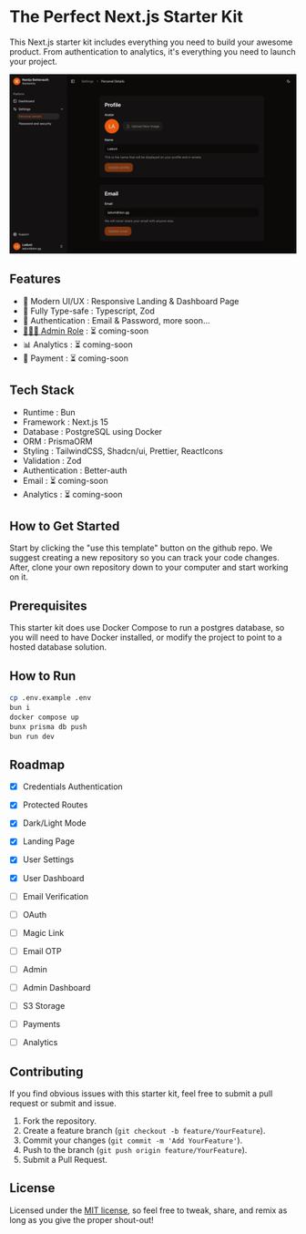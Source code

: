 # The Perfect Next.js Starter Kit
This Next.js starter kit includes everything you need to build your awesome product. From authentication to analytics, it's everything you need to launch your project.

![Screenshot](src/app/(public)/(home)/_components/hero-dark.jpg)

## Features
- 💫 Modern UI/UX : Responsive Landing & Dashboard Page
- 💯️ Fully Type-safe : Typescript, Zod
- 🔐 Authentication : Email & Password, more soon...
- [🧑🏼‍✈️ Admin Role](https://www.better-auth.com/docs/plugins/admin) : ⏳ coming-soon
- 📊 Analytics : ⏳ coming-soon
- 💸 Payment : ⏳ coming-soon


## Tech Stack
- Runtime : Bun
- Framework : Next.js 15
- Database : PostgreSQL using Docker
- ORM : PrismaORM
- Styling : TailwindCSS, Shadcn/ui, Prettier, ReactIcons
- Validation : Zod
- Authentication : Better-auth
- Email : ⏳ coming-soon
- Analytics : ⏳ coming-soon

## How to Get Started
Start by clicking the "use this template" button on the github repo. We suggest creating a new repository so you can
track your code changes. After, clone your own repository down to your computer and start working on it.

## Prerequisites
This starter kit does use Docker Compose to run a postgres database, so you will need to have Docker
installed, or modify the project to point to a hosted database solution.

## How to Run
```bash
cp .env.example .env
bun i
docker compose up
bunx prisma db push
bun run dev
```

## Roadmap

- [x] Credentials Authentication
- [x] Protected Routes
- [x] Dark/Light Mode
- [x] Landing Page
- [x] User Settings
- [x] User Dashboard

- [ ] Email Verification
- [ ] OAuth
- [ ] Magic Link
- [ ] Email OTP
- [ ] Admin
- [ ] Admin Dashboard
- [ ] S3 Storage
- [ ] Payments
- [ ] Analytics

## Contributing
If you find obvious issues with this starter kit, feel free to submit a pull request or submit and issue.
1. Fork the repository.
2. Create a feature branch (`git checkout -b feature/YourFeature`).
3. Commit your changes (`git commit -m 'Add YourFeature'`).
4. Push to the branch (`git push origin feature/YourFeature`).
5. Submit a Pull Request.



## License
Licensed under the [MIT license](https://github.com/laduniestu/nextjs-betterauth-starterkit/blob/main/LICENSE), so feel free to tweak, share, and remix as long as you give the proper shout-out!
